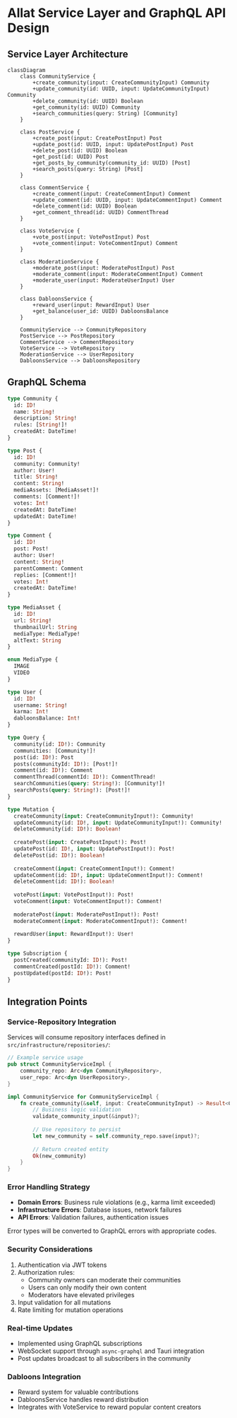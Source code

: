 # Allat Service Layer and GraphQL API Design

## Service Layer Architecture
```mermaid
classDiagram
    class CommunityService {
        +create_community(input: CreateCommunityInput) Community
        +update_community(id: UUID, input: UpdateCommunityInput) Community
        +delete_community(id: UUID) Boolean
        +get_community(id: UUID) Community
        +search_communities(query: String) [Community]
    }

    class PostService {
        +create_post(input: CreatePostInput) Post
        +update_post(id: UUID, input: UpdatePostInput) Post
        +delete_post(id: UUID) Boolean
        +get_post(id: UUID) Post
        +get_posts_by_community(community_id: UUID) [Post]
        +search_posts(query: String) [Post]
    }

    class CommentService {
        +create_comment(input: CreateCommentInput) Comment
        +update_comment(id: UUID, input: UpdateCommentInput) Comment
        +delete_comment(id: UUID) Boolean
        +get_comment_thread(id: UUID) CommentThread
    }

    class VoteService {
        +vote_post(input: VotePostInput) Post
        +vote_comment(input: VoteCommentInput) Comment
    }

    class ModerationService {
        +moderate_post(input: ModeratePostInput) Post
        +moderate_comment(input: ModerateCommentInput) Comment
        +moderate_user(input: ModerateUserInput) User
    }

    class DabloonsService {
        +reward_user(input: RewardInput) User
        +get_balance(user_id: UUID) DabloonsBalance
    }

    CommunityService --> CommunityRepository
    PostService --> PostRepository
    CommentService --> CommentRepository
    VoteService --> VoteRepository
    ModerationService --> UserRepository
    DabloonsService --> DabloonsRepository
```

## GraphQL Schema
```graphql
type Community {
  id: ID!
  name: String!
  description: String!
  rules: [String!]!
  createdAt: DateTime!
}

type Post {
  id: ID!
  community: Community!
  author: User!
  title: String!
  content: String!
  mediaAssets: [MediaAsset!]!
  comments: [Comment!]!
  votes: Int!
  createdAt: DateTime!
  updatedAt: DateTime!
}

type Comment {
  id: ID!
  post: Post!
  author: User!
  content: String!
  parentComment: Comment
  replies: [Comment!]!
  votes: Int!
  createdAt: DateTime!
}

type MediaAsset {
  id: ID!
  url: String!
  thumbnailUrl: String
  mediaType: MediaType!
  altText: String
}

enum MediaType {
  IMAGE
  VIDEO
}

type User {
  id: ID!
  username: String!
  karma: Int!
  dabloonsBalance: Int!
}

type Query {
  community(id: ID!): Community
  communities: [Community!]!
  post(id: ID!): Post
  posts(communityId: ID!): [Post!]!
  comment(id: ID!): Comment
  commentThread(commentId: ID!): CommentThread!
  searchCommunities(query: String!): [Community!]!
  searchPosts(query: String!): [Post!]!
}

type Mutation {
  createCommunity(input: CreateCommunityInput!): Community!
  updateCommunity(id: ID!, input: UpdateCommunityInput!): Community!
  deleteCommunity(id: ID!): Boolean!
  
  createPost(input: CreatePostInput!): Post!
  updatePost(id: ID!, input: UpdatePostInput!): Post!
  deletePost(id: ID!): Boolean!
  
  createComment(input: CreateCommentInput!): Comment!
  updateComment(id: ID!, input: UpdateCommentInput!): Comment!
  deleteComment(id: ID!): Boolean!
  
  votePost(input: VotePostInput!): Post!
  voteComment(input: VoteCommentInput!): Comment!
  
  moderatePost(input: ModeratePostInput!): Post!
  moderateComment(input: ModerateCommentInput!): Comment!
  
  rewardUser(input: RewardInput!): User!
}

type Subscription {
  postCreated(communityId: ID!): Post!
  commentCreated(postId: ID!): Comment!
  postUpdated(postId: ID!): Post!
}
```

## Integration Points

### Service-Repository Integration
Services will consume repository interfaces defined in `src/infrastructure/repositories/`:
```rust
// Example service usage
pub struct CommunityServiceImpl {
    community_repo: Arc<dyn CommunityRepository>,
    user_repo: Arc<dyn UserRepository>,
}

impl CommunityService for CommunityServiceImpl {
    fn create_community(&self, input: CreateCommunityInput) -> Result<Community> {
        // Business logic validation
        validate_community_input(&input)?;
        
        // Use repository to persist
        let new_community = self.community_repo.save(input)?;
        
        // Return created entity
        Ok(new_community)
    }
}
```

### Error Handling Strategy
- **Domain Errors**: Business rule violations (e.g., karma limit exceeded)
- **Infrastructure Errors**: Database issues, network failures
- **API Errors**: Validation failures, authentication issues

Error types will be converted to GraphQL errors with appropriate codes.

### Security Considerations
1. Authentication via JWT tokens
2. Authorization rules:
   - Community owners can moderate their communities
   - Users can only modify their own content
   - Moderators have elevated privileges
3. Input validation for all mutations
4. Rate limiting for mutation operations

### Real-time Updates
- Implemented using GraphQL subscriptions
- WebSocket support through `async-graphql` and Tauri integration
- Post updates broadcast to all subscribers in the community

### Dabloons Integration
- Reward system for valuable contributions
- DabloonsService handles reward distribution
- Integrates with VoteService to reward popular content creators